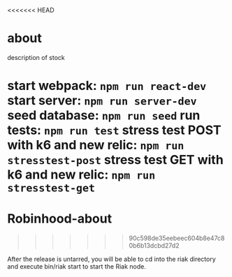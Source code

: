 <<<<<<< HEAD
# about

description of stock

start webpack: `npm run react-dev`
start server: `npm run server-dev`
seed database: `npm run seed`
run tests: `npm run test`
stress test POST with k6 and new relic: `npm run stresstest-post`
stress test GET with k6 and new relic: `npm run stresstest-get`
=======
# Robinhood-about
>>>>>>> 90c598de35eebeec604b8e47c80b6b13dcbd27d2


After the release is untarred, you will be able to cd into the riak directory and execute bin/riak start to start the Riak node.